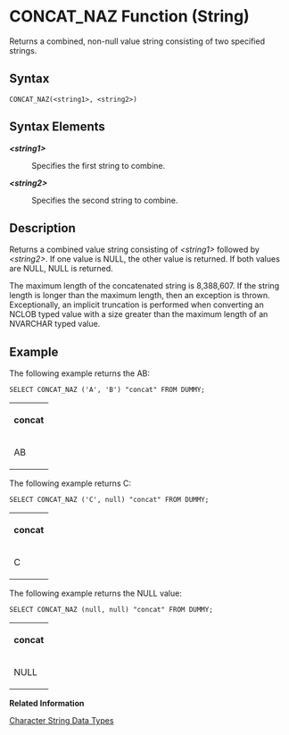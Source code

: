 <!-- loio5e7c8dd968d74c009bef98028837d5a9 -->

# CONCAT\_NAZ Function \(String\)

Returns a combined, non-null value string consisting of two specified strings.



<a name="loio5e7c8dd968d74c009bef98028837d5a9__sql_function_concat_1sql_function_concat_syntax"/>

## Syntax

```
CONCAT_NAZ(<string1>, <string2>)
```



<a name="loio5e7c8dd968d74c009bef98028837d5a9__section_lfn_nfw_m1b"/>

## Syntax Elements


<dl>
<dt><b>

*<string1\>*

</b></dt>
<dd>

Specifies the first string to combine.



</dd><dt><b>

*<string2\>*

</b></dt>
<dd>

Specifies the second string to combine.



</dd>
</dl>



<a name="loio5e7c8dd968d74c009bef98028837d5a9__sql_function_concat_1sql_function_concat_description"/>

## Description

Returns a combined value string consisting of *<string1\>* followed by *<string2\>*. If one value is NULL, the other value is returned. If both values are NULL, NULL is returned.

The maximum length of the concatenated string is 8,388,607. If the string length is longer than the maximum length, then an exception is thrown. Exceptionally, an implicit truncation is performed when converting an NCLOB typed value with a size greater than the maximum length of an NVARCHAR typed value.



<a name="loio5e7c8dd968d74c009bef98028837d5a9__sql_function_concat_1sql_function_concat_examples"/>

## Example

The following example returns the AB:

```
SELECT CONCAT_NAZ ('A', 'B') "concat" FROM DUMMY;
```


<table>
<tr>
<th valign="top">

concat

</th>
</tr>
<tr>
<td valign="top">

AB

</td>
</tr>
</table>

The following example returns C:

```
SELECT CONCAT_NAZ ('C', null) "concat" FROM DUMMY;
```


<table>
<tr>
<th valign="top">

concat

</th>
</tr>
<tr>
<td valign="top">

C

</td>
</tr>
</table>

The following example returns the NULL value:

```
SELECT CONCAT_NAZ (null, null) "concat" FROM DUMMY;
```


<table>
<tr>
<th valign="top">

concat

</th>
</tr>
<tr>
<td valign="top">

NULL

</td>
</tr>
</table>

**Related Information**  


[Character String Data Types](../character-string-data-types-a33f788.md "Character string data types are used to store values that contain character strings.")

